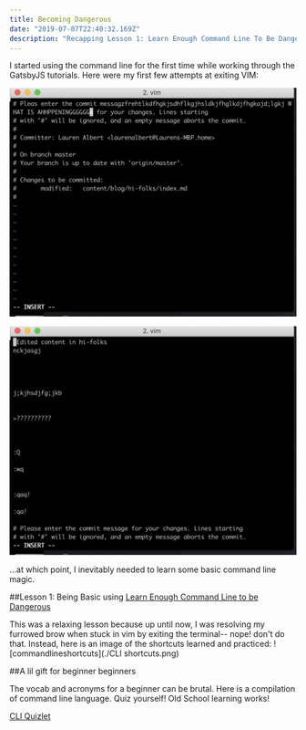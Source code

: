 ```yaml
---
title: Becoming Dangerous
date: "2019-07-07T22:40:32.169Z"
description: "Recapping Lesson 1: Learn Enough Command Line To Be Dangerous"
---
```


I started using the command line for the first time while working through the GatsbyJS tutorials. Here were my first few attempts at exiting VIM:

![vim1](./vim1.png)

![vim2](./vim2.png)


...at which point, I inevitably needed to learn some basic command line magic.

##Lesson 1: Being Basic using [Learn Enough Command Line to be Dangerous](www.learnenough.com)

This was a relaxing lesson because up until now, I was resolving my furrowed brow when stuck in vim by exiting the terminal-- nope! don't do that. Instead, here is an image of the shortcuts learned and practiced:
![commandlineshortcuts](./CLI shortcuts.png)

##A lil gift for beginner beginners

The vocab and acronyms for a beginner can be brutal. Here is a compilation of command line language. Quiz yourself! Old School learning works!

[CLI Quizlet](https://quizlet.com/_6ulj8p)
